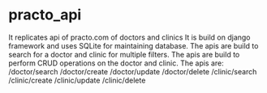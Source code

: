 # practo_api
It replicates api of practo.com of doctors and clinics
It is build on django framework and uses SQLite for maintaining database.
The apis are build to search for a doctor and clinic for multiple filters.
The apis are build to perform CRUD operations on the doctor and clinic.
The apis are:
/doctor/search
/doctor/create
/doctor/update
/doctor/delete
/clinic/search
/clinic/create
/clinic/update
/clinic/delete
